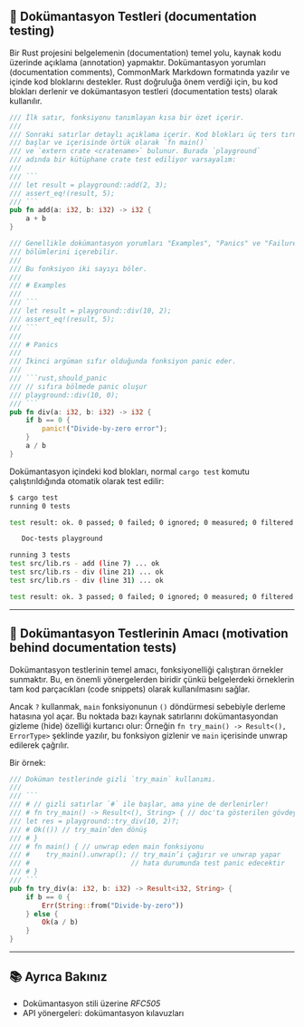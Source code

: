 ## 📖 Dokümantasyon Testleri (documentation testing)

Bir Rust projesini belgelemenin (documentation) temel yolu, kaynak kodu üzerinde açıklama (annotation) yapmaktır. Dokümantasyon yorumları (documentation comments), CommonMark Markdown formatında yazılır ve içinde kod bloklarını destekler. Rust doğruluğa önem verdiği için, bu kod blokları derlenir ve dokümantasyon testleri (documentation tests) olarak kullanılır.

````rust
/// İlk satır, fonksiyonu tanımlayan kısa bir özet içerir.
///
/// Sonraki satırlar detaylı açıklama içerir. Kod blokları üç ters tırnakla
/// başlar ve içerisinde örtük olarak `fn main()`
/// ve `extern crate <cratename>` bulunur. Burada `playground`
/// adında bir kütüphane crate test ediliyor varsayalım:
///
/// ```
/// let result = playground::add(2, 3);
/// assert_eq!(result, 5);
/// ```
pub fn add(a: i32, b: i32) -> i32 {
    a + b
}
````

````rust
/// Genellikle dokümantasyon yorumları "Examples", "Panics" ve "Failures"
/// bölümlerini içerebilir.
///
/// Bu fonksiyon iki sayıyı böler.
///
/// # Examples
///
/// ```
/// let result = playground::div(10, 2);
/// assert_eq!(result, 5);
/// ```
///
/// # Panics
///
/// İkinci argüman sıfır olduğunda fonksiyon panic eder.
///
/// ```rust,should_panic
/// // sıfıra bölmede panic oluşur
/// playground::div(10, 0);
/// ```
pub fn div(a: i32, b: i32) -> i32 {
    if b == 0 {
        panic!("Divide-by-zero error");
    }
    a / b
}
````

Dokümantasyon içindeki kod blokları, normal `cargo test` komutu çalıştırıldığında otomatik olarak test edilir:

```bash
$ cargo test
running 0 tests

test result: ok. 0 passed; 0 failed; 0 ignored; 0 measured; 0 filtered out

   Doc-tests playground

running 3 tests
test src/lib.rs - add (line 7) ... ok
test src/lib.rs - div (line 21) ... ok
test src/lib.rs - div (line 31) ... ok

test result: ok. 3 passed; 0 failed; 0 ignored; 0 measured; 0 filtered out
```

---

## 🎯 Dokümantasyon Testlerinin Amacı (motivation behind documentation tests)

Dokümantasyon testlerinin temel amacı, fonksiyonelliği çalıştıran örnekler sunmaktır. Bu, en önemli yönergelerden biridir çünkü belgelerdeki örneklerin tam kod parçacıkları (code snippets) olarak kullanılmasını sağlar.

Ancak `?` kullanmak, `main` fonksiyonunun `()` döndürmesi sebebiyle derleme hatasına yol açar. Bu noktada bazı kaynak satırlarını dokümantasyondan gizleme (hide) özelliği kurtarıcı olur: Örneğin `fn try_main() -> Result<(), ErrorType>` şeklinde yazılır, bu fonksiyon gizlenir ve `main` içerisinde unwrap edilerek çağrılır.

Bir örnek:

````rust
/// Doküman testlerinde gizli `try_main` kullanımı.
///
/// ```
/// # // gizli satırlar `#` ile başlar, ama yine de derlenirler!
/// # fn try_main() -> Result<(), String> { // doc'ta gösterilen gövdeyi saran satır
/// let res = playground::try_div(10, 2)?; 
/// # Ok(()) // try_main’den dönüş
/// # }
/// # fn main() { // unwrap eden main fonksiyonu
/// #    try_main().unwrap(); // try_main’i çağırır ve unwrap yapar
/// #                         // hata durumunda test panic edecektir
/// # }
/// ```
pub fn try_div(a: i32, b: i32) -> Result<i32, String> {
    if b == 0 {
        Err(String::from("Divide-by-zero"))
    } else {
        Ok(a / b)
    }
}
````

---

## 📚 Ayrıca Bakınız

* Dokümantasyon stili üzerine *RFC505*
* API yönergeleri: dokümantasyon kılavuzları
